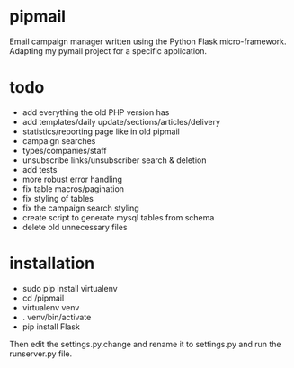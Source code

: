 pipmail
=======

Email campaign manager written using the Python Flask micro-framework.  Adapting my pymail project for a specific application.

todo
=======
- add everything the old PHP version has
- add templates/daily update/sections/articles/delivery
- statistics/reporting page like in old pipmail
- campaign searches
- types/companies/staff
- unsubscribe links/unsubscriber search & deletion
- add tests
- more robust error handling
- fix table macros/pagination
- fix styling of tables
- fix the campaign search styling
- create script to generate mysql tables from schema
- delete old unnecessary files

installation
=======
- sudo pip install virtualenv
- cd /pipmail
- virtualenv venv
- . venv/bin/activate
- pip install Flask

Then edit the settings.py.change and rename it to settings.py and run the runserver.py file.
